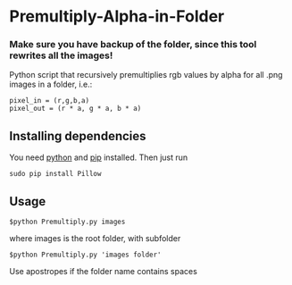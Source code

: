 # Premultiply-Alpha-in-Folder
### Make sure you have backup of the folder, since this tool rewrites all the images!

Python script that recursively premultiplies rgb values by alpha for all .png images in a folder, i.e.:
```
pixel_in = (r,g,b,a)
pixel_out = (r * a, g * a, b * a)
```
## Installing dependencies
You need [python](https://www.python.org/downloads/) and [pip](https://pip.pypa.io/en/stable/installing/) installed. Then just run
``` shell
sudo pip install Pillow 
```

## Usage
``` 
$python Premultiply.py images
```
where images is the root folder, with subfolder 
``` 
$python Premultiply.py 'images folder'
```
Use apostropes if the folder name contains spaces
